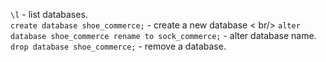 `\l`  - list databases. <br/>
`create database shoe_commerce;` - create a new database < br/>
`alter database shoe_commerce rename to sock_commerce;` - alter database name. <br/>
`drop database shoe_commerce;` - remove a database. <br/>
